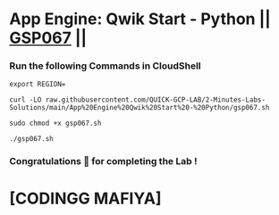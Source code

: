 # App Engine: Qwik Start - Python || [GSP067](https://www.cloudskillsboost.google/focuses/1014?parent=catalog) ||

### Run the following Commands in CloudShell

```
export REGION=
```
```
curl -LO raw.githubusercontent.com/QUICK-GCP-LAB/2-Minutes-Labs-Solutions/main/App%20Engine%20Qwik%20Start%20-%20Python/gsp067.sh

sudo chmod +x gsp067.sh

./gsp067.sh
```

### Congratulations 🎉 for completing the Lab !

# [CODINGG MAFIYA]
